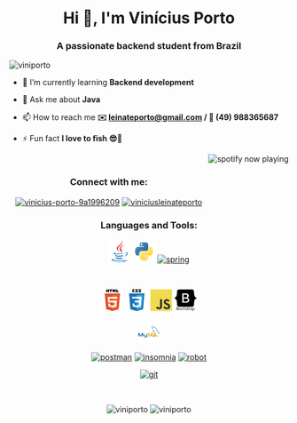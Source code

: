 <h1 align="center">Hi 👋, I'm Vinícius Porto</h1>
<h3 align="center">A passionate backend student from Brazil</h3>

<p align="left"> <img src="https://komarev.com/ghpvc/?username=viniporto&label=Profile%20views&color=0e75b6&style=flat" alt="viniporto" /> </p>


- 🌱 I’m currently learning **Backend development**

- 💬 Ask me about **Java**

- 📫 How to reach me **✉️ leinateporto@gmail.com / 📱 (49) 988365687**

- ⚡ Fun fact **I love to fish 😎🎣**

<img align="right" height="115px" src="https://spotify-now-playing-sable-nine.vercel.app/api/spotify/?background_color=20232A&border_color=ffffff" alt="spotify now playing"/>
<br>
<h3 align="center">Connect with me:</h3>
<p align="center">
<a href="https://linkedin.com/in/vinicius-porto-9a1996209" target="blank"><img align="center" src="https://img.shields.io/badge/LinkedIn-0077B5?style=for-the-badge&logo=linkedin&logoColor=white" alt="vinicius-porto-9a1996209"/></a>
<a href="https://fb.com/viniciusleinateporto" target="blank"><img align="center" src="https://img.shields.io/badge/Facebook-1877f2?style=for-the-badge&logo=facebook&logoColor=white" alt="viniciusleinateporto"/></a>
</p>

<h3 align="center">Languages and Tools:</h3>
<p align="center"> 
<a href="https://www.java.com" target="_blank" rel="noreferrer"> <img src="https://raw.githubusercontent.com/devicons/devicon/master/icons/java/java-original.svg" alt="java" width="40" height="40"/></a>  
<a href="https://www.python.org" target="_blank" rel="noreferrer"> <img src="https://raw.githubusercontent.com/devicons/devicon/master/icons/python/python-original.svg" alt="python" width="40" height="40"/></a>
<a href="https://spring.io/" target="_blank" rel="noreferrer"> <img src="https://www.vectorlogo.zone/logos/springio/springio-icon.svg" alt="spring" width="40" height="40"/></a>
</p>
<br>
<p align="center">
<a href="https://www.w3.org/html/" target="_blank" rel="noreferrer"> <img src="https://raw.githubusercontent.com/devicons/devicon/master/icons/html5/html5-original-wordmark.svg" alt="html5" width="40" height="40"/></a>
<a href="https://www.w3schools.com/css/" target="_blank" rel="noreferrer"> <img src="https://raw.githubusercontent.com/devicons/devicon/master/icons/css3/css3-original-wordmark.svg" alt="css3" width="40" height="40"/></a>
<a href="https://developer.mozilla.org/en-US/docs/Web/JavaScript" target="_blank" rel="noreferrer"> <img src="https://raw.githubusercontent.com/devicons/devicon/master/icons/javascript/javascript-original.svg" alt="javascript" width="40" height="40"/></a>
<a href="https://getbootstrap.com" target="_blank" rel="noreferrer"><img src="https://raw.githubusercontent.com/devicons/devicon/master/icons/bootstrap/bootstrap-plain-wordmark.svg" alt="bootstrap" width="40" height="40"/></a>
</p>
<p align="center">
<a href="https://www.mysql.com/" target="_blank" rel="noreferrer"> <img src="https://raw.githubusercontent.com/devicons/devicon/master/icons/mysql/mysql-original-wordmark.svg" alt="mysql" width="40" height="40"/></a>
</p>
<p align="center">
<a href="https://postman.com" target="_blank" rel="noreferrer"> <img src="https://www.vectorlogo.zone/logos/getpostman/getpostman-icon.svg" alt="postman" width="40" height="40"/></a>
<a href="https://insomnia.rest/download" target="_blank" rel="noreferrer"> <img src="https://seeklogo.com/images/I/insomnia-logo-A35E09EB19-seeklogo.com.png" alt="insomnia" width="40" height="40"/></a>
<a href="https://robotframework.org/" target="_blank" rel="noreferrer"> <img src="https://tomiturtiainen.gallerycdn.vsassets.io/extensions/tomiturtiainen/rf-intellisense/2.8.0/1572279203487/Microsoft.VisualStudio.Services.Icons.Default" alt="robot" width="40" height="40"/></a>
</p>
<p align="center">
<a href="https://git-scm.com/" target="_blank" rel="noreferrer"> <img src="https://www.vectorlogo.zone/logos/git-scm/git-scm-icon.svg" alt="git" width="40" height="40"/></a>
</p>
<br> 
<p align="center">
<img align="center" height="150px" src="https://github-readme-stats.vercel.app/api/top-langs?username=viniporto&theme=react&show_icons=true&locale=en&layout=compact" alt="viniporto" />
<img align="center" height="150px" src="https://github-readme-stats.vercel.app/api?username=viniporto&theme=react&show_icons=true&locale=en" alt="viniporto"/>
</p>
